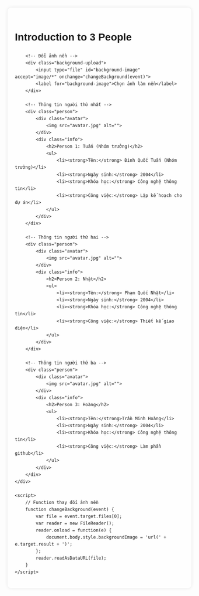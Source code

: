 <!DOCTYPE html>
<html lang="en">
<head>
    <meta charset="UTF-8">
    <meta name="viewport" content="width=device-width, initial-scale=1.0">
    <title>Introduction to 3 People</title>
    <style>
        body {
            font-family: Arial, sans-serif;
            line-height: 1.6;
            margin: 20px;
            padding: 20px;
            background-size: cover;
            background-position: center;
            background-repeat: no-repeat;
            background-image: url('default-background.jpg'); /* Ảnh nền mặc định */
        }
        .container {
            max-width: 800px;
            margin: 0 auto;
            padding: 20px;
            background-color: rgba(255, 255, 255, 0.8);
            border-radius: 10px;
            box-shadow: 0 0 10px rgba(0, 0, 0, 0.1);
        }
        .person {
            margin-bottom: 20px;
        }
        .person h2 {
            color: #333;
        }
        .person .avatar {
            width: 100px;
            height: 100px;
            border-radius: 50%;
            overflow: hidden;
            margin-right: 10px;
            float: left;
        }
        .person .info {
            margin-left: 120px; /* Để tránh lấn lên phần ảnh */
        }
        .background-upload {
            margin-bottom: 10px;
            display: none; /* Ẩn phần chọn file */
        }
        input[type="file"] {
            display: none; /* Ẩn input file mặc định */
        }
        label {
            display: inline-block;
            padding: 10px 15px;
            background-color: #3498db;
            color: white;
            cursor: pointer;
            border-radius: 5px;
        }
        label:hover {
            background-color: #2980b9;
        }
    </style>
</head>
<body>
    <div class="container">
        <h1>Introduction to 3 People</h1>

        <!-- Đổi ảnh nền -->
        <div class="background-upload">
            <input type="file" id="background-image" accept="image/*" onchange="changeBackground(event)">
            <label for="background-image">Chọn ảnh làm nền</label>
        </div>
        
        <!-- Thông tin người thứ nhất -->
        <div class="person">
            <div class="avatar">
                <img src="avatar.jpg" alt="">
            </div>
            <div class="info">
                <h2>Person 1: Tuấn (Nhóm trưởng)</h2>
                <ul>
                    <li><strong>Tên:</strong> Đinh Quốc Tuấn (Nhóm trưởng)</li>
                    <li><strong>Ngày sinh:</strong> 2004</li>
                    <li><strong>Khóa học:</strong> Công nghệ thông tin</li>
                    <li><strong>Công việc:</strong> Lập kế hoạch cho dự án</li>
                </ul>
            </div>
        </div>

        <!-- Thông tin người thứ hai -->
        <div class="person">
            <div class="avatar">
                <img src="avatar.jpg" alt="">
            </div>
            <div class="info">
                <h2>Person 2: Nhật</h2>
                <ul>
                    <li><strong>Tên:</strong> Phạm Quốc Nhật</li>
                    <li><strong>Ngày sinh:</strong> 2004</li>
                    <li><strong>Khóa học:</strong> Công nghệ thông tin</li>
                    <li><strong>Công việc:</strong> Thiết kế giao diện</li>
                </ul>
            </div>
        </div>

        <!-- Thông tin người thứ ba -->
        <div class="person">
            <div class="avatar">
                <img src="avatar.jpg" alt="">
            </div>
            <div class="info">
                <h2>Person 3: Hoàng</h2>
                <ul>
                    <li><strong>Tên:</strong>Trần Minh Hoàng</li>
                    <li><strong>Ngày sinh:</strong> 2004</li>
                    <li><strong>Khóa học:</strong> Công nghệ thông tin</li>
                    <li><strong>Công việc:</strong> Làm phần github</li>
                </ul>
            </div>
        </div>
    </div>

    <script>
        // Function thay đổi ảnh nền
        function changeBackground(event) {
            var file = event.target.files[0];
            var reader = new FileReader();
            reader.onload = function(e) {
                document.body.style.backgroundImage = 'url(' + e.target.result + ')';
            };
            reader.readAsDataURL(file);
        }
    </script>
</body>
</html>
